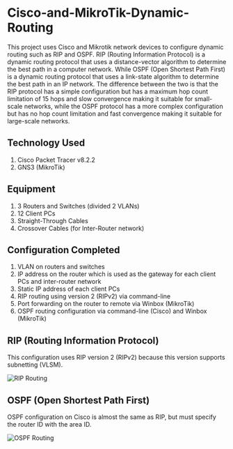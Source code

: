 # Cisco-and-MikroTik-Dynamic-Routing
This project uses Cisco and Mikrotik network devices to configure dynamic routing such as RIP and OSPF. RIP (Routing Information Protocol) is a dynamic routing protocol that uses a distance-vector algorithm to determine the best path in a computer network. While OSPF (Open Shortest Path First) is a dynamic routing protocol that uses a link-state algorithm to determine the best path in an IP network. The difference between the two is that the RIP protocol has a simple configuration but has a maximum hop count limitation of 15 hops and slow convergence making it suitable for small-scale networks, while the OSPF protocol has a more complex configuration but has no hop count limitation and fast convergence making it suitable for large-scale networks.

## Technology Used
1. Cisco Packet Tracer v8.2.2
2. GNS3 (MikroTik)

## Equipment
1. 3 Routers and Switches (divided 2 VLANs)
2. 12 Client PCs
3. Straight-Through Cables
4. Crossover Cables (for Inter-Router network)

## Configuration Completed
1. VLAN on routers and switches
2. IP address on the router which is used as the gateway for each client PCs and inter-router network
3. Static IP address of each client PCs
4. RIP routing using version 2 (RIPv2) via command-line
5. Port forwarding on the router to remote via Winbox (MikroTik)
6. OSPF routing configuration via command-line (Cisco) and Winbox (MikroTik)

## RIP (Routing Information Protocol)
This configuration uses RIP version 2 (RIPv2) because this version supports subnetting (VLSM).

![RIP Routing](https://github.com/user-attachments/assets/689d8edb-d087-406d-abae-d8be4bdf7d92)

## OSPF (Open Shortest Path First)
OSPF configuration on Cisco is almost the same as RIP, but must specify the router ID with the area ID.

![OSPF Routing](https://github.com/user-attachments/assets/47b382b1-4ffb-4f58-b75c-d70558a95a8f)
